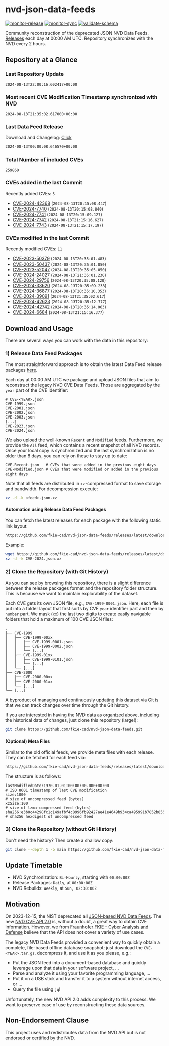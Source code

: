 # nvd-json-data-feeds

[![monitor-release](https://github.com/fkie-cad/nvd-json-data-feeds/actions/workflows/monitor_release.yml/badge.svg)](https://github.com/fkie-cad/nvd-json-data-feeds/actions/workflows/monitor_release.yml)
[![monitor-sync](https://github.com/fkie-cad/nvd-json-data-feeds/actions/workflows/monitor_sync.yml/badge.svg)](https://github.com/fkie-cad/nvd-json-data-feeds/actions/workflows/monitor_sync.yml)
[![validate-schema](https://github.com/fkie-cad/nvd-json-data-feeds/actions/workflows/validate_schema.yml/badge.svg)](https://github.com/fkie-cad/nvd-json-data-feeds/actions/workflows/validate_schema.yml)

Community reconstruction of the deprecated JSON NVD Data Feeds.
[Releases](https://github.com/fkie-cad/nvd-json-data-feeds/releases/latest) each day at 00:00 AM UTC.
Repository synchronizes with the NVD every 2 hours.

## Repository at a Glance

### Last Repository Update

```plain
2024-08-13T22:00:16.602417+00:00
```

### Most recent CVE Modification Timestamp synchronized with NVD

```plain
2024-08-13T21:35:02.617000+00:00
```

### Last Data Feed Release

Download and Changelog: [Click](https://github.com/fkie-cad/nvd-json-data-feeds/releases/latest)

```plain
2024-08-13T00:00:08.646570+00:00
```

### Total Number of included CVEs

```plain
259860
```

### CVEs added in the last Commit

Recently added CVEs: `5`

- [CVE-2024-42368](CVE-2024/CVE-2024-423xx/CVE-2024-42368.json) (`2024-08-13T20:15:08.447`)
- [CVE-2024-7740](CVE-2024/CVE-2024-77xx/CVE-2024-7740.json) (`2024-08-13T20:15:08.840`)
- [CVE-2024-7741](CVE-2024/CVE-2024-77xx/CVE-2024-7741.json) (`2024-08-13T20:15:09.127`)
- [CVE-2024-7742](CVE-2024/CVE-2024-77xx/CVE-2024-7742.json) (`2024-08-13T21:15:16.627`)
- [CVE-2024-7743](CVE-2024/CVE-2024-77xx/CVE-2024-7743.json) (`2024-08-13T21:15:17.197`)


### CVEs modified in the last Commit

Recently modified CVEs: `11`

- [CVE-2023-50379](CVE-2023/CVE-2023-503xx/CVE-2023-50379.json) (`2024-08-13T20:35:01.483`)
- [CVE-2023-50437](CVE-2023/CVE-2023-504xx/CVE-2023-50437.json) (`2024-08-13T20:35:01.850`)
- [CVE-2023-52047](CVE-2023/CVE-2023-520xx/CVE-2023-52047.json) (`2024-08-13T20:35:05.050`)
- [CVE-2024-24027](CVE-2024/CVE-2024-240xx/CVE-2024-24027.json) (`2024-08-13T21:35:01.230`)
- [CVE-2024-29756](CVE-2024/CVE-2024-297xx/CVE-2024-29756.json) (`2024-08-13T20:35:08.120`)
- [CVE-2024-33620](CVE-2024/CVE-2024-336xx/CVE-2024-33620.json) (`2024-08-13T20:35:09.233`)
- [CVE-2024-36877](CVE-2024/CVE-2024-368xx/CVE-2024-36877.json) (`2024-08-13T20:35:10.353`)
- [CVE-2024-39091](CVE-2024/CVE-2024-390xx/CVE-2024-39091.json) (`2024-08-13T21:35:02.617`)
- [CVE-2024-42623](CVE-2024/CVE-2024-426xx/CVE-2024-42623.json) (`2024-08-13T20:35:12.777`)
- [CVE-2024-42742](CVE-2024/CVE-2024-427xx/CVE-2024-42742.json) (`2024-08-13T20:35:14.063`)
- [CVE-2024-6684](CVE-2024/CVE-2024-66xx/CVE-2024-6684.json) (`2024-08-13T21:15:16.377`)


## Download and Usage

There are several ways you can work with the data in this repository:

### 1) Release Data Feed Packages

The most straightforward approach is to obtain the latest Data Feed release packages [here](https://github.com/fkie-cad/nvd-json-data-feeds/releases/latest).

Each day at 00:00 AM UTC we package and upload JSON files that aim to reconstruct the legacy NVD CVE Data Feeds.
Those are aggregated by the `year` part of the CVE identifier:

```
# CVE-<YEAR>.json
CVE-1999.json
CVE-2001.json
CVE-2002.json
CVE-2003.json
[...]
CVE-2023.json
CVE-2024.json
```

We also upload the well-known `Recent` and `Modified` feeds.
Furthermore, we provide the `All` feed, which contains a recent snapshot of all NVD records.
Once your local copy is synchronized and the last synchronization is no older than 8 days, you can rely on these to stay up to date:

```plain
CVE-Recent.json   # CVEs that were added in the previous eight days
CVE-Modified.json # CVEs that were modified or added in the previous eight days
```

Note that all feeds are distributed in `xz`-compressed format to save storage and bandwidth.
For decompression execute:

```sh
xz -d -k <feed>.json.xz
```

#### Automation using Release Data Feed Packages

You can fetch the latest releases for each package with the following static link layout:

```sh
https://github.com/fkie-cad/nvd-json-data-feeds/releases/latest/download/CVE-<YEAR>.json.xz
```

Example:

```sh
wget https://github.com/fkie-cad/nvd-json-data-feeds/releases/latest/download/CVE-2024.json.xz
xz -d -k CVE-2024.json.xz
```

### 2) Clone the Repository (with Git History)

As you can see by browsing this repository, there is a slight difference between the release packages format and the repository folder structure.
This is because we want to maintain explorability of the dataset.

Each CVE gets its own JSON file, e.g., `CVE-1999-0001.json`.
Here, each file is put into a folder layout that first sorts by CVE `year` identifier part and then by `number` part.
We mask (`xx`) the last two digits to create easily navigable folders that hold a maximum of 100 CVE JSON files:

```plain
.
├── CVE-1999
│   ├── CVE-1999-00xx
│   │   ├── CVE-1999-0001.json
│   │   ├── CVE-1999-0002.json
│   │   └── [...]
│   ├── CVE-1999-01xx
│   │   ├── CVE-1999-0101.json
│   │   └── [...]
│   └── [...]
├── CVE-2000
│   ├── CVE-2000-00xx
│   ├── CVE-2000-01xx
│   └── [...]
└── [...]
```

A byproduct of managing and continuously updating this dataset via Git is that we can track changes over time through the Git history.

If you are interested in having the NVD data as organized above, including the historical data of changes, just clone this repository (large!):

```sh
git clone https://github.com/fkie-cad/nvd-json-data-feeds.git
```

#### (Optional) Meta Files

Similar to the old official feeds, we provide meta files with each release. They can be fetched for each feed via:

```sh
https://github.com/fkie-cad/nvd-json-data-feeds/releases/latest/download/CVE-<YEAR>.meta
```

The structure is as follows:

```plain
lastModifiedDate:1970-01-01T00:00:00.000+00:00                          # ISO 8601 timestamp of last CVE modification
size:1000                                                               # size of uncompressed feed (bytes)
xzSize:100                                                              # size of lzma-compressed feed (bytes)
sha256:e3b0c44298fc1c149afbf4c8996fb92427ae41e4649b934ca495991b7852b855 # sha256 hexdigest of uncompressed feed
```

### 3) Clone the Repository (without Git History)

Don't need the history? Then create a shallow copy:

```sh
git clone --depth 1 -b main https://github.com/fkie-cad/nvd-json-data-feeds.git
```


## Update Timetable

* NVD Synchronization: `Bi-Hourly`, starting with `00:00:00Z`
* Release Packages: `Daily`, at `00:00:00Z`
* NVD Rebuilds: `Weekly`, at `Sun, 02:30:00Z`


## Motivation

On 2023-12-15, the NIST deprecated all [JSON-based NVD Data Feeds](https://nvd.nist.gov/vuln/data-feeds#divRetirementBanner-1).
The new [NVD CVE API 2.0](https://nvd.nist.gov/developers/vulnerabilities) is, without a doubt, a great way to obtain CVE information.
However, we from [Fraunhofer FKIE - Cyber Analysis and Defense](https://www.fkie.fraunhofer.de/en/departments/cad.html) believe that the API does not cover a variety of use cases.

The legacy NVD Data Feeds provided a convenient way to quickly obtain a complete, file-based offline database snapshot; just download the `CVE-<YEAR>.tar.gz`, decompress it, and use it as you please, e.g.:

- Put the JSON feed into a document-based database and quickly leverage upon that data in your software project, ...
- Parse and analyze it using your favorite programming language, ...
- Put it on a USB stick and transfer it to a system without internet access, or ...
- Query the file using `jq`!

Unfortunately, the new NVD API 2.0 adds complexity to this process.
We want to preserve ease of use by reconstructing these data sources.

## Non-Endorsement Clause

This project uses and redistributes data from the NVD API but is not endorsed or certified by the NVD.